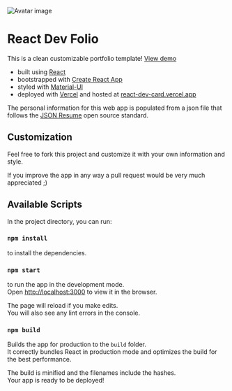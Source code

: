 ![Avatar image](https://semantic-ui.com/images/avatar2/large/mark.png)

# React Dev Folio

This is a clean customizable portfolio template! [View demo](https://react-dev-card.vercel.app)

* built using [React](https://reactjs.org/)
* bootstrapped with [Create React App](https://github.com/facebook/create-react-app)
* styled with [Material-UI](https://material-ui.com/)
* deployed with [Vercel](https://vercel.com) and hosted at [react-dev-card.vercel.app](https://react-dev-card.vercel.app)

The personal information for this web app is populated from a json file that follows the [JSON Resume](https://jsonresume.org/) open source standard.

## Customization

Feel free to fork this project and customize it with your own information and style.

If you improve the app in any way a pull request would be very much appreciated ;)

## Available Scripts

In the project directory, you can run:

### `npm install`

to install the dependencies.

### `npm start`

to run the app in the development mode.<br />
Open [http://localhost:3000](http://localhost:3000) to view it in the browser.

The page will reload if you make edits.<br />
You will also see any lint errors in the console.

### `npm build`

Builds the app for production to the `build` folder.<br />
It correctly bundles React in production mode and optimizes the build for the best performance.

The build is minified and the filenames include the hashes.<br />
Your app is ready to be deployed!
